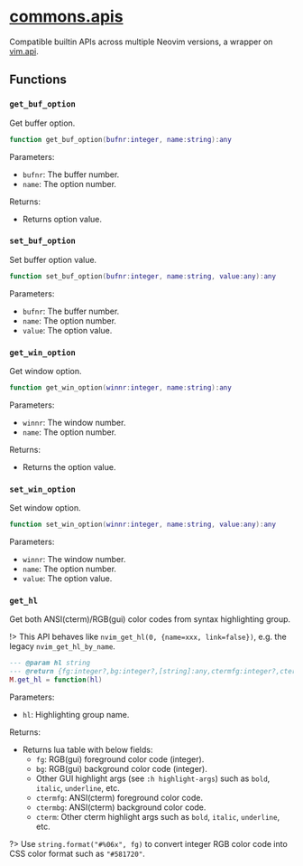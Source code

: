 <!-- markdownlint-disable MD001 MD013 MD034 MD033 MD051 -->

# [commons.apis](https://github.com/linrongbin16/commons.nvim/blob/main/lua/commons/apis.lua)

Compatible builtin APIs across multiple Neovim versions, a wrapper on [vim.api](https://neovim.io/doc/user/api.html).

## Functions

### `get_buf_option`

Get buffer option.

```lua
function get_buf_option(bufnr:integer, name:string):any
```

Parameters:

- `bufnr`: The buffer number.
- `name`: The option number.

Returns:

- Returns option value.

### `set_buf_option`

Set buffer option value.

```lua
function set_buf_option(bufnr:integer, name:string, value:any):any
```

Parameters:

- `bufnr`: The buffer number.
- `name`: The option number.
- `value`: The option value.

### `get_win_option`

Get window option.

```lua
function get_win_option(winnr:integer, name:string):any
```

Parameters:

- `winnr`: The window number.
- `name`: The option number.

Returns:

- Returns the option value.

### `set_win_option`

Set window option.

```lua
function set_win_option(winnr:integer, name:string, value:any):any
```

Parameters:

- `winnr`: The window number.
- `name`: The option number.
- `value`: The option value.

### `get_hl`

Get both ANSI(cterm)/RGB(gui) color codes from syntax highlighting group.

!> This API behaves like `nvim_get_hl(0, {name=xxx, link=false})`, e.g. the legacy `nvim_get_hl_by_name`.

```lua
--- @param hl string
--- @return {fg:integer?,bg:integer?,[string]:any,ctermfg:integer?,ctermbg:integer?,cterm:table}
M.get_hl = function(hl)
```

Parameters:

- `hl`: Highlighting group name.

Returns:

- Returns lua table with below fields:
  - `fg`: RGB(gui) foreground color code (integer).
  - `bg`: RGB(gui) background color code (integer).
  - Other GUI highlight args (see `:h highlight-args`) such as `bold`, `italic`, `underline`, etc.
  - `ctermfg`: ANSI(cterm) foreground color code.
  - `ctermbg`: ANSI(cterm) background color code.
  - `cterm`: Other cterm highlight args such as `bold`, `italic`, `underline`, etc.

?> Use `string.format("#%06x", fg)` to convert integer RGB color code into CSS color format such as `"#581720"`.
